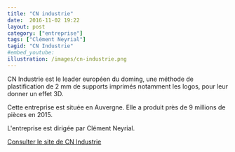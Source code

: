 ```yaml
---
title: "CN industrie"
date:  2016-11-02 19:22
layout: post
category: ["entreprise"]
tags: ["Clément Neyrial"]
tagid: "CN Industrie"
#embed_youtube:
illustration: /images/cn-industrie.png
---
```


CN Industrie est le leader européen du doming, une méthode de plastification de 2 mm de supports imprimés notamment les logos, pour leur donner un effet 3D.

Cette entreprise est située en Auvergne. Elle a produit près de 9 millions de pièces en 2015.

L'entreprise est dirigée par Clément Neyrial.

[Consulter le site de CN Industrie](http://www.cnindustrie.com/)
